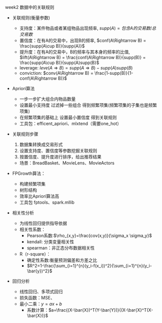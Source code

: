 week2 数据中的关联规则
- 关联规则(衡量参数)
    - 支持度：某件物品或者某组物品出现频率, $supp(A) = 包含A的交易数/总交易数$
    - 置信度：在有A的交易中，出现B的频率, $conf(A\Rightarrow B) = \frac{supp(A\cup B)}{supp(A)}$ 
    - 提升度：在有A的交易中，B的频率与其本身的频率的比值, $lift(A\Rightarrow B) = \frac{conf(A\Rightarrow B)}{supp(B)} = \frac{supp(A\cup B)}{supp(A)supp(B}$
    - leverage: $leve(A\Rightarrow B) = supp(A\Rightarrow B) - supp(A)supp(B)$
    - conviction: $conv(A\Rightarrow B) = \frac{1-supp(B)}{1-conf(A\Rightarrow B)}$


- Apriori算法
    - 一步一步扩大组合内物品数量
    - 设置最小支持度 过滤掉一些组合 得到频繁项集(频繁项集的子集也是频繁项集)
    - 在频繁项集的基础上 设置最小置信度 得到关联规则
    - 工具包：efficent_apriori、mlxtend（需要one_hot）
   
   
- 关联规则步骤
    1. 数据集转换成交易形式
    2. 设置支持度、置信度等参数挖掘关联规则
    3. 按置信度、提升度进行排序，给出推荐结果
    - 场景：BreadBasket、MovieLens、MovieActors


- FPGrowth算法：
    - 构建频繁项集
    - 树形结构
    - 效率比Apriori算法高
    - 工具包 fptools、spark.mllib
    
    
- 相关性分析
    - 为线性回归提供指导依据
    - 相关性系数：
      - Pearson系数:$\rho_{x,y}=\frac{cov(x,y)}{\sigma_x \sigma_y}$
      - kendall: 分类变量相关性
      - spearman：非正态分布数据相关性
    - R（r-square）： 
      - 确定性系数:衡量预测偏差和方差之比
      - $R^2=1-\frac{\sum_{i=1}^{n}(y_i-f(x_i))^2}{\sum_{i=1}^{n}(y_i-\bar{y})^2}$


- 回归分析
  - 线性回归、多项式回归
  - 损失函数：MSE、
  - 最小二乘：$y=ax+b$
    - 系数计算：$a=\frac{(X-\bar{X})^T(Y-\bar{Y})}{(X-\bar{X}^T(X-\bar{X})}$